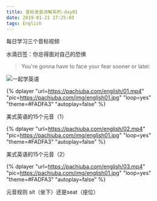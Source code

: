 ```yaml
---
title: 音标发音讲解系列-day01
date: 2019-01-21 17:25:03
tags: English
---
```


每日学习三个音标视频

水滴日签：你总得面对自己的恐惧
> You're gonna have to face your fear sooner or later.


![一起学英语](https://pachiuba.com/img/timg.jpg)





<section class="rnrn"></section>

{% dplayer "url=https://pachiuba.com/english/01.mp4"  "pic=https://pachiuba.com/img/english01.jpg" "loop=yes" "theme=#FADFA3" "autoplay=false" %}


美式英语的15个元音（1）


{% dplayer "url=https://pachiuba.com/english/02.mp4"  "pic=https://pachiuba.com/img/english01.jpg" "loop=yes" "theme=#FADFA3" "autoplay=false" %}

美式英语的15个元音（2）


{% dplayer "url=https://pachiuba.com/english/03.mp4"  "pic=https://pachiuba.com/img/english01.jpg" "loop=yes" "theme=#FADFA3" "autoplay=false" %}


元音规则 sit（坐下）还是seat（座位）







